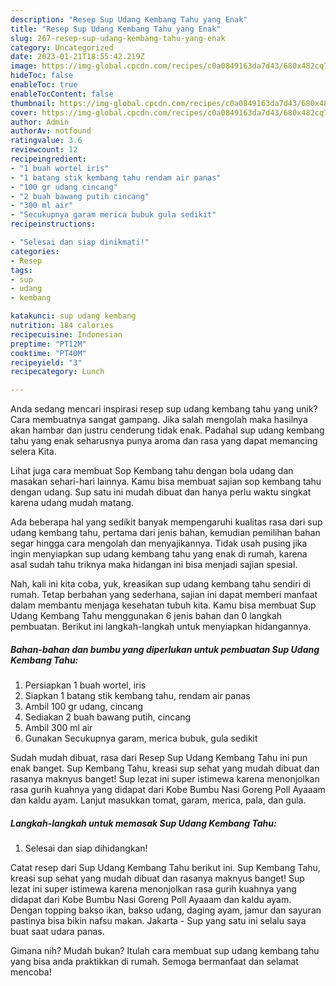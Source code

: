 ```yaml
---
description: "Resep Sup Udang Kembang Tahu yang Enak"
title: "Resep Sup Udang Kembang Tahu yang Enak"
slug: 267-resep-sup-udang-kembang-tahu-yang-enak
category: Uncategorized
date: 2023-01-21T18:55:42.219Z
image: https://img-global.cpcdn.com/recipes/c0a0849163da7d43/680x482cq70/sup-udang-kembang-tahu-foto-resep-utama.jpg
hideToc: false
enableToc: true
enableTocContent: false
thumbnail: https://img-global.cpcdn.com/recipes/c0a0849163da7d43/680x482cq70/sup-udang-kembang-tahu-foto-resep-utama.jpg
cover: https://img-global.cpcdn.com/recipes/c0a0849163da7d43/680x482cq70/sup-udang-kembang-tahu-foto-resep-utama.jpg
author: Admin
authorAv: notfound
ratingvalue: 3.6
reviewcount: 12
recipeingredient:
- "1 buah wortel iris"
- "1 batang stik kembang tahu rendam air panas"
- "100 gr udang cincang"
- "2 buah bawang putih cincang"
- "300 ml air"
- "Secukupnya garam merica bubuk gula sedikit"
recipeinstructions:

- "Selesai dan siap dinikmati!"
categories:
- Resep
tags:
- sup
- udang
- kembang

katakunci: sup udang kembang 
nutrition: 184 calories
recipecuisine: Indonesian
preptime: "PT12M"
cooktime: "PT40M"
recipeyield: "3"
recipecategory: Lunch

---
```





Anda sedang mencari inspirasi resep sup udang kembang tahu yang unik? Cara membuatnya sangat gampang. Jika salah mengolah maka hasilnya akan hambar dan justru cenderung tidak enak. Padahal sup udang kembang tahu yang enak seharusnya punya aroma dan rasa yang dapat memancing selera Kita.





Lihat juga cara membuat Sop Kembang tahu dengan bola udang dan masakan sehari-hari lainnya. Kamu bisa membuat sajian sop kembang tahu dengan udang. Sup satu ini mudah dibuat dan hanya perlu waktu singkat karena udang mudah matang.

Ada beberapa hal yang sedikit banyak mempengaruhi kualitas rasa dari sup udang kembang tahu, pertama dari jenis bahan, kemudian pemilihan bahan segar hingga cara mengolah dan menyajikannya. Tidak usah pusing jika ingin menyiapkan sup udang kembang tahu yang enak di rumah, karena asal sudah tahu triknya maka hidangan ini bisa menjadi sajian spesial.






Nah, kali ini kita coba, yuk, kreasikan sup udang kembang tahu sendiri di rumah. Tetap berbahan yang sederhana, sajian ini dapat memberi manfaat dalam membantu menjaga kesehatan tubuh kita. Kamu bisa membuat Sup Udang Kembang Tahu menggunakan 6 jenis bahan dan 0 langkah pembuatan. Berikut ini langkah-langkah untuk menyiapkan hidangannya.

<!--inarticleads1-->

##### Bahan-bahan dan bumbu yang diperlukan untuk pembuatan Sup Udang Kembang Tahu:

1. Persiapkan 1 buah wortel, iris
1. Siapkan 1 batang stik kembang tahu, rendam air panas
1. Ambil 100 gr udang, cincang
1. Sediakan 2 buah bawang putih, cincang
1. Ambil 300 ml air
1. Gunakan Secukupnya garam, merica bubuk, gula sedikit


Sudah mudah dibuat, rasa dari Resep Sup Udang Kembang Tahu ini pun enak banget. Sup Kembang Tahu, kreasi sup sehat yang mudah dibuat dan rasanya maknyus banget! Sup lezat ini super istimewa karena menonjolkan rasa gurih kuahnya yang didapat dari Kobe Bumbu Nasi Goreng Poll Ayaaam dan kaldu ayam. Lanjut masukkan tomat, garam, merica, pala, dan gula. 

<!--inarticleads2-->

##### Langkah-langkah untuk memasak Sup Udang Kembang Tahu:


1. Selesai dan siap dihidangkan!

Catat resep dari Sup Udang Kembang Tahu berikut ini. Sup Kembang Tahu, kreasi sup sehat yang mudah dibuat dan rasanya maknyus banget! Sup lezat ini super istimewa karena menonjolkan rasa gurih kuahnya yang didapat dari Kobe Bumbu Nasi Goreng Poll Ayaaam dan kaldu ayam. Dengan topping bakso ikan, bakso udang, daging ayam, jamur dan sayuran pastinya bisa bikin nafsu makan. Jakarta - Sup yang satu ini selalu saya buat saat udara panas. 

Gimana nih? Mudah bukan? Itulah cara membuat sup udang kembang tahu yang bisa anda praktikkan di rumah. Semoga bermanfaat dan selamat mencoba!
